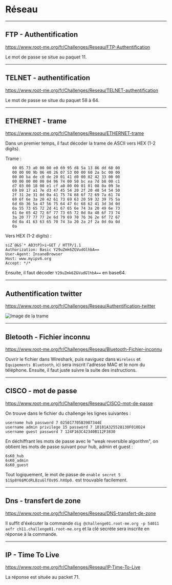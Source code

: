 # Réseau

---
## FTP - Authentification


https://www.root-me.org/fr/Challenges/Reseau/FTP-Authentification

Le mot de passe se situe au paquet 11.


---
## TELNET - authentification


https://www.root-me.org/fr/Challenges/Reseau/TELNET-authentification

Le mot de passe se situe du paquet 58 à 64.


---
## ETHERNET - trame


https://www.root-me.org/fr/Challenges/Reseau/ETHERNET-trame

Dans un premier temps, il faut décoder la trame de ASCII vers HEX (1-2 digits).

Trame :

```
   00 05 73 a0 00 00 e0 69 95 d8 5a 13 86 dd 60 00
   00 00 00 9b 06 40 26 07 53 00 00 60 2a bc 00 00
   00 00 ba de c0 de 20 01 41 d0 00 02 42 33 00 00
   00 00 00 00 00 04 96 74 00 50 bc ea 7d b8 00 c1
   d7 03 80 18 00 e1 cf a0 00 00 01 01 08 0a 09 3e
   69 b9 17 a1 7e d3 47 45 54 20 2f 20 48 54 54 50
   2f 31 2e 31 0d 0a 41 75 74 68 6f 72 69 7a 61 74
   69 6f 6e 3a 20 42 61 73 69 63 20 59 32 39 75 5a
   6d 6b 36 5a 47 56 75 64 47 6c 68 62 41 3d 3d 0d
   0a 55 73 65 72 2d 41 67 65 6e 74 3a 20 49 6e 73
   61 6e 65 42 72 6f 77 73 65 72 0d 0a 48 6f 73 74
   3a 20 77 77 77 2e 6d 79 69 70 76 36 2e 6f 72 67
   0d 0a 41 63 63 65 70 74 3a 20 2a 2f 2a 0d 0a 0d
   0a
```

Vers HEX (1-2 digits) :

```
siZ`@&S`* AB3tP}>i~GET / HTTP/1.1
Authorization: Basic Y29uZmk6ZGVudGlhbA==
User-Agent: InsaneBrowser
Host: www.myipv6.org
Accept: */*
```

Ensuite, il faut décoder `Y29uZmk6ZGVudGlhbA==` en base64.


---
## Authentification twitter


https://www.root-me.org/fr/Challenges/Reseau/Authentification-twitter

![Image de la trame](https://github.com/Filtox/Cybersecurity/blob/main/Challenges/1.png)


---
## Bletooth - Fichier inconnu


https://www.root-me.org/fr/Challenges/Reseau/Bluetooth-Fichier-inconnu

Ouvrir le fichier dans Wireshark, puis naviguez dans `Wireless` et `Equipements Bluetooth`, ici sera inscrit l'adresse MAC et le nom du téléphone. Ensuite, il faut juste suivre la suite des instructions.



---
## CISCO - mot de passe


https://www.root-me.org/fr/Challenges/Reseau/CISCO-mot-de-passe

On trouve dans le fichier du challenge les lignes suivantes :

```
username hub password 7 025017705B3907344E 
username admin privilege 15 password 7 10181A325528130F010D24
username guest password 7 124F163C42340B112F3830
```

En déchiffrant les mots de passe avec le "weak reversible algorithm", on obtient les mots de passe suivant pour hub, admin et guest :

```
6sK0_hub
6sK0_admin
6sK0_guest
```

Tout logiquement, le mot de passe de `enable secret 5 $1$p8Y6$MCdRLBzuGlfOs9S.hXOp0.` est trouvable facilement.



---
## Dns - transfert de zone


https://www.root-me.org/fr/Challenges/Reseau/DNS-transfert-de-zone

Il suffit d'éxécuter la commande `dig @challenge01.root-me.org -p 54011 axfr ch11.challenge01.root-me.org` et la clé secrète sera inscrite en réponse à la commande.



---
## IP - Time To Live


https://www.root-me.org/fr/Challenges/Reseau/IP-Time-To-Live

La réponse est située au packet 71.